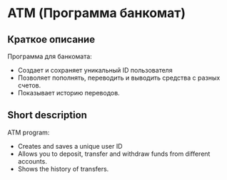 # **ATM (Программа банкомат)**
## **Краткое описание**
Программа для банкомата: 
- Создает и сохраняет уникальный ID пользователя
- Позволяет пополнять, переводить и выводить средства с разных счетов.
- Показывает историю переводов.
## **Short description**
ATM program:
- Creates and saves a unique user ID
- Allows you to deposit, transfer and withdraw funds from different accounts.
- Shows the history of transfers.
